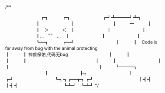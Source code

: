 /**

　　　　　　　　┏┓　　　┏┓
　　　　　　　┏┛┻━━━┛┻┓
　　　　　　　┃　　　　　　　┃ 　
　　　　　　　┃　　　━　　　┃
　　　　　　　┃　＞　　　＜　┃
　　　　　　　┃　　　　　　　┃
　　　　　　　┃...　⌒　...　┃
　　　　　　　┃　　　　　　　┃
　　　　　　　┗━┓　　　┏━┛
　　　　　　　　　┃　　　┃　Code is far away from bug with the animal protecting　　　　　　　　　　
　　　　　　　　　┃　　　┃ 神兽保佑,代码无bug
　　　　　　　　　┃　　　┃　　　　　　　　　　　
　　　　　　　　　┃　　　┃ 　　　　　　
　　　　　　　　　┃　　　┃
　　　　　　　　　┃　　　┃　　　　　　　　　　　
　　　　　　　　　┃　　　┗━━━┓
　　　　　　　　　┃　　　　　　　┣┓
　　　　　　　　　┃　　　　　　　┏┛
　　　　　　　　　┗┓┓┏━┳┓┏┛
　　　　　　　　　　┃┫┫　┃┫┫
　　　　　　　　　　┗┻┛　┗┻┛
*/
